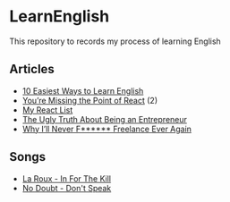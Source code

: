 # LearnEnglish
This repository to records my process of learning English

## Articles
* [10 Easiest Ways to Learn English](https://medium.com/@24x7hwh/10-easiest-ways-to-learn-english-26c85b963461)
* [You’re Missing the Point of React](https://medium.com/@dan_abramov/youre-missing-the-point-of-react-a20e34a51e1a) (2)
* [My React List](https://medium.com/@dan_abramov/my-react-list-862227952a8c)
* [The Ugly Truth About Being an Entrepreneur](https://medium.com/swlh/the-ugly-truth-about-being-an-entrepreneur-3602408c9e1)
* [Why I’ll Never F****** Freelance Ever Again](https://medium.com/swlh/why-ill-never-f-freelance-ever-again-4325889492df)

## Songs
* [La Roux - In For The Kill](https://vk.com/music_research?w=wall-159941990_560)
* [No Doubt - Don't Speak](https://youtu.be/TR3Vdo5etCQ)
